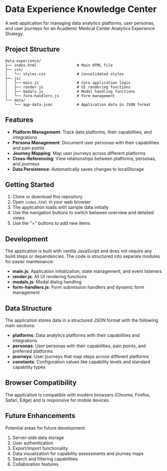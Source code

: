 # Data Experience Knowledge Center

A web application for managing data analytics platforms, user personas, and user journeys for an Academic Medical Center Analytics Experience Strategy.

## Project Structure

```
data-experience/
├── index.html                  # Main HTML file
├── css/
│   └── styles.css              # Consolidated styles
├── js/
│   ├── main.js                 # Core application logic
│   ├── render.js               # UI rendering functions
│   ├── modals.js               # Modal handling functions
│   └── form-handlers.js        # Form management
└── data/
    └── app-data.json           # Application data in JSON format
```

## Features

- **Platform Management**: Track data platforms, their capabilities, and integrations
- **Persona Management**: Document user personas with their capabilities and pain points
- **Journey Mapping**: Map user journeys across different platforms
- **Cross-Referencing**: View relationships between platforms, personas, and journeys
- **Data Persistence**: Automatically saves changes to localStorage

## Getting Started

1. Clone or download this repository
2. Open `index.html` in your web browser
3. The application loads with sample data initially
4. Use the navigation buttons to switch between overview and detailed views
5. Use the "+" buttons to add new items

## Development

The application is built with vanilla JavaScript and does not require any build steps or dependencies. The code is structured into separate modules for easier maintenance:

- **main.js**: Application initialization, state management, and event listeners
- **render.js**: All UI rendering functions
- **modals.js**: Modal dialog handling
- **form-handlers.js**: Form submission handlers and dynamic form management

## Data Structure

The application stores data in a structured JSON format with the following main sections:

- **platforms**: Data analytics platforms with their capabilities and integrations
- **personas**: User personas with their capabilities, pain points, and preferred platforms
- **journeys**: User journeys that map steps across different platforms
- **constants**: Configuration values like capability levels and standard capability types

## Browser Compatibility

The application is compatible with modern browsers (Chrome, Firefox, Safari, Edge) and is responsive for mobile devices.

## Future Enhancements

Potential areas for future development:

1. Server-side data storage
2. User authentication
3. Export/import functionality
4. Data visualization for capability assessments and journey maps
5. Search and filtering capabilities
6. Collaboration features